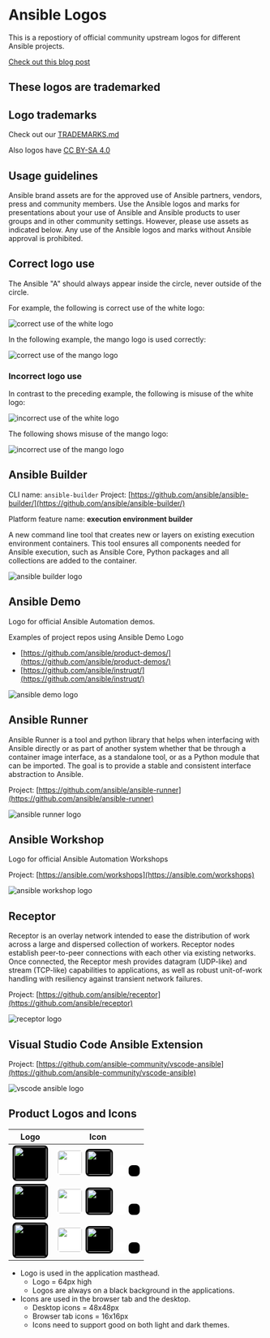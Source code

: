 # Ansible Logos

This is a repostiory of official community upstream logos for different Ansible projects.

[Check out this blog post](https://opensource.com/article/21/4/ansible-community-logos)

## These logos are trademarked

## Logo trademarks

Check out our [TRADEMARKS.md](TRADEMARKS.md)

Also logos have [CC BY-SA 4.0](https://creativecommons.org/licenses/by-sa/4.0/)

## Usage guidelines

Ansible brand assets are for the approved use of Ansible partners, vendors, press and community members.
Use the Ansible logos and marks for presentations about your use of Ansible and Ansible products to user groups and in other community settings.
However, please use assets as indicated below.
Any use of the Ansible logos and marks without Ansible approval is prohibited.

## Correct logo use

The Ansible "A" should always appear inside the circle, never outside of the circle.

For example, the following is correct use of the white logo:

![correct use of the white logo](community-usage/correct-use-white.png)

In the following example, the mango logo is used correctly:

![correct use of the mango logo](community-usage/correct-use-mango.png)

### Incorrect logo use

In contrast to the preceding example, the following is misuse of the white logo:

![incorrect use of the white logo](community-usage/misuse-white.png)

The following shows misuse of the mango logo:

![incorrect use of the mango logo](community-usage/misuse-mango.png)

## Ansible Builder

CLI name: `ansible-builder`
Project: [https://github.com/ansible/ansible-builder/](https://github.com/ansible/ansible-builder/)

Platform feature name: **execution environment builder**

A new command line tool that creates new or layers on existing execution environment containers. This tool ensures all components needed for Ansible execution, such as Ansible Core, Python packages and all collections are added to the container.

![ansible builder logo](ansible-builder/ansible-builder.png)

## Ansible Demo

Logo for official Ansible Automation demos.

Examples of project repos using Ansible Demo Logo

- [https://github.com/ansible/product-demos/](https://github.com/ansible/product-demos/)
- [https://github.com/ansible/instruqt/](https://github.com/ansible/instruqt/)

![ansible demo logo](misc/ansible-demo.png)

## Ansible Runner

Ansible Runner is a tool and python library that helps when interfacing with Ansible directly or as part of another system whether that be through a container image interface, as a standalone tool, or as a Python module that can be imported. The goal is to provide a stable and consistent interface abstraction to Ansible.

Project: [https://github.com/ansible/ansible-runner](https://github.com/ansible/ansible-runner)

![ansible runner logo](ansible-runner/ansible-runner.png)

## Ansible Workshop

Logo for official Ansible Automation Workshops

Project: [https://ansible.com/workshops](https://ansible.com/workshops)

![ansible workshop logo](misc/ansible-workshop.png)

## Receptor

Receptor is an overlay network intended to ease the distribution of work across a large and dispersed collection of workers. Receptor nodes establish peer-to-peer connections with each other via existing networks. Once connected, the Receptor mesh provides datagram (UDP-like) and stream (TCP-like) capabilities to applications, as well as robust unit-of-work handling with resiliency against transient network failures.

Project: [https://github.com/ansible/receptor](https://github.com/ansible/receptor)

![receptor logo](receptor/receptor.png)

## Visual Studio Code Ansible Extension

Project: [https://github.com/ansible-community/vscode-ansible](https://github.com/ansible-community/vscode-ansible)

![vscode ansible logo](vscode-ansible-logo/vscode-ansible.png)

## Product Logos and Icons

| Logo | Icon
| --- | ---
| <img src="awx/awx-logo.png" height="64" style="background-color:#000; padding:3px; border-radius:8px;"> | <img src="awx/awx-icon.png" height="48" width="48" style="background-color:#fff; padding:3px; border-radius:8px;"> <img src="awx/awx-icon.png" height="48" width="48" style="background-color:#000; padding:3px; border-radius:8px;"> <img src="awx/awx-icon.png" height="16" width="16" style="background-color:#fff; padding:3px; border-radius:8px"> <img src="awx/awx-icon.png" height="16" width="16" style="background-color:#000; padding:3px; border-radius:8px;">
| <img src="eda/eda-logo.png" height="64" style="background-color:#000; padding:3px; border-radius:8px;"> | <img src="eda/eda-icon.png" height="48" width="48" style="background-color:#fff; padding:3px; border-radius:8px;"> <img src="eda/eda-icon.png" height="48" width="48" style="background-color:#000; padding:3px; border-radius:8px;"> <img src="eda/eda-icon.png" height="16" width="16" style="background-color:#fff; padding:3px; border-radius:8px;"> <img src="eda/eda-icon.png" height="16" width="16" style="background-color:#000; padding:3px; border-radius:8px;">
| <img src="galaxy/galaxy-logo.png" height="64" style="background-color:#000; padding:3px; border-radius:8px;"> | <img src="galaxy/galaxy-icon.png" height="48" width="48" style="background-color:#fff; padding:3px; border-radius:8px;"> <img src="galaxy/galaxy-icon.png" height="48" width="48" style="background-color:#000; padding:3px; border-radius:8px;"> <img src="galaxy/galaxy-icon.png" height="16" width="16" style="background-color:#fff; padding:3px; border-radius:8px;"> <img src="galaxy/galaxy-icon.png" height="16" width="16" style="background-color:#000; padding:3px; border-radius:8px;">

- Logo is used in the application masthead.
  - Logo = 64px high
  - Logos are always on a black background in the applications.
- Icons are used in the browser tab and the desktop.
  - Desktop icons = 48x48px
  - Browser tab icons = 16x16px
  - Icons need to support good on both light and dark themes.
